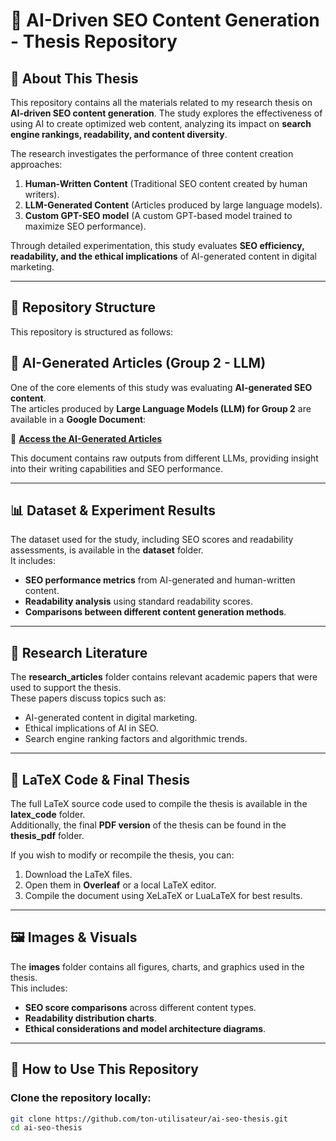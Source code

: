 # 📖 AI-Driven SEO Content Generation - Thesis Repository

## 📝 About This Thesis
This repository contains all the materials related to my research thesis on **AI-driven SEO content generation**. The study explores the effectiveness of using AI to create optimized web content, analyzing its impact on **search engine rankings, readability, and content diversity**. 

The research investigates the performance of three content creation approaches:
1. **Human-Written Content** (Traditional SEO content created by human writers).
2. **LLM-Generated Content** (Articles produced by large language models).
3. **Custom GPT-SEO model** (A custom GPT-based model trained to maximize SEO performance).

Through detailed experimentation, this study evaluates **SEO efficiency, readability, and the ethical implications** of AI-generated content in digital marketing.

---

## 📂 Repository Structure
This repository is structured as follows:
## 📜 AI-Generated Articles (Group 2 - LLM)
One of the core elements of this study was evaluating **AI-generated SEO content**.  
The articles produced by **Large Language Models (LLM) for Group 2** are available in a **Google Document**:

🔗 **[Access the AI-Generated Articles](https://docs.google.com/document/d/1CeE-FU0Lwi3prPb2e-gWhqu-b0R8aDDLif0NJ-xVDRA/edit?usp=sharing)**

This document contains raw outputs from different LLMs, providing insight into their writing capabilities and SEO performance.

---

## 📊 Dataset & Experiment Results
The dataset used for the study, including SEO scores and readability assessments, is available in the **dataset** folder.  
It includes:
- **SEO performance metrics** from AI-generated and human-written content.
- **Readability analysis** using standard readability scores.
- **Comparisons between different content generation methods**.

---

## 📜 Research Literature
The **research_articles** folder contains relevant academic papers that were used to support the thesis.  
These papers discuss topics such as:
- AI-generated content in digital marketing.
- Ethical implications of AI in SEO.
- Search engine ranking factors and algorithmic trends.

---

## 📂 LaTeX Code & Final Thesis
The full LaTeX source code used to compile the thesis is available in the **latex_code** folder.  
Additionally, the final **PDF version** of the thesis can be found in the **thesis_pdf** folder.

If you wish to modify or recompile the thesis, you can:
1. Download the LaTeX files.
2. Open them in **Overleaf** or a local LaTeX editor.
3. Compile the document using XeLaTeX or LuaLaTeX for best results.

---

## 🖼️ Images & Visuals
The **images** folder contains all figures, charts, and graphics used in the thesis.  
This includes:
- **SEO score comparisons** across different content types.
- **Readability distribution charts**.
- **Ethical considerations and model architecture diagrams**.

---

## 🚀 How to Use This Repository
### Clone the repository locally:
```bash
git clone https://github.com/ton-utilisateur/ai-seo-thesis.git
cd ai-seo-thesis
